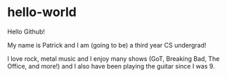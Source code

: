 # hello-world

Hello Github!

My name is Patrick and I am (going to be) a third year CS undergrad!

I love rock, metal music and I enjoy many shows (GoT, Breaking Bad, The Office, and more!)
and I also have been playing the guitar since I was 9.

